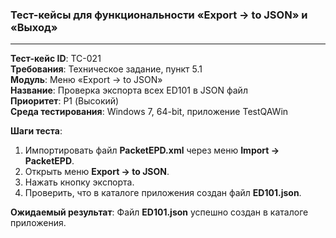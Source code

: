 ### Тест-кейсы для функциональности «Export -> to JSON» и «Выход»

---

**Тест-кейс ID**: TC-021  
**Требования**: Техническое задание, пункт 5.1  
**Модуль**: Меню «Export -> to JSON»  
**Название**: Проверка экспорта всех ED101 в JSON файл  
**Приоритет**: P1 (Высокий)  
**Среда тестирования**: Windows 7, 64-bit, приложение TestQAWin  

**Шаги теста**:
1. Импортировать файл **PacketEPD.xml** через меню **Import -> PacketEPD**.
2. Открыть меню **Export -> to JSON**.
3. Нажать кнопку экспорта.
4. Проверить, что в каталоге приложения создан файл **ED101.json**.

**Ожидаемый результат**: Файл **ED101.json** успешно создан в каталоге приложения.
